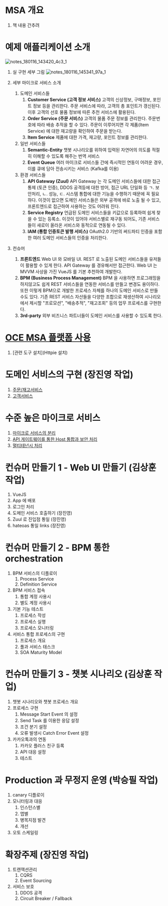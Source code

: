 
# MSA 개요
1. 책 내용 간추려

# 예제 애플리케이션 소개
![notes_180116_143420_4c3_1](https://user-images.githubusercontent.com/487999/34973363-9897bdea-faca-11e7-8f99-9d988bf870da.jpg)

1. 실 구현 세부 그림
![notes_180116_145341_97a_1](https://user-images.githubusercontent.com/487999/34973839-31c4bb9c-facd-11e7-8932-c5dd9c9d2749.jpg)

1. 세부 마이크로 서비스 소개
    1. 도메인 서비스들
        1. **Customer Service (고객 정보 서비스)**
           고객의 신상정보, 구매정보, 포인트 정보 등을 관리한다. 주문 서비스에 따라, 고객의 총 포인트가 갱신된다. 이후 고객의 선호 물품 정보에 따른 추천 서비스에 활용된다.
        1. **Order Service (주문 서비스)**
           고객의 물품 주문 정보를 관리한다. 주문번호에 따라 배송 추적을 할 수 있다. 주문이 이루어지면 각 제품(Item Service) 에 대한 재고량을 확인하여 주문을 받는다.
        1. **Item Service**
           제품에 대한 가격, 재고량, 포인트 정보를 관리한다. 
    1. 일반 서비스들
        1. **Semantic-Entity**  챗봇 시나리오를 위하여 입력된 자연어의 의도를 적절히 이해할 수 있도록 해주는 번역 서비스
        1. **Event Queue**  여러 마이크로 서비스들 간에 즉시적인 연동이 어려운 경우, 이를 큐에 담아 전송시키는 서비스 (Kafka를 이용)
    1. 환경 서비스들
        1. **API Gateway (Zuul)**
           API Gateway 는 각 도메인 서비스들에 대한 접근 통제 (토큰 인증), DDOS 공격등에 대한 방어, 접근 URL 단일화 등 ㄱ. 보안처리, ㄴ. 성능, ㄷ. 시스템 통합에 대한 기능을 수행하기 때문에 꼭 필요하다. 이것이 없으면 도메인 서비스들은 외부 공격에 바로 노출 될 수 있고, 프론트엔드로 접근하여 사용하는 것도 어려워 진다.   
        1. **Service Registry** 언급된 도메인 서비스들을 키값으로 등록하여 쉽게 찾을 수 있는 등록소. 이것이 있어야 서비스별로 재구동 되어도, 기존 서비스들이 새로이 올라온 서비스와 동적으로 연동될 수 있다.
        1. **IAM (통합 인증토큰 발행 서비스)**
           OAuth2.0 기반의 써드파티 인증을 포함한 여러 도메인 서비스들의 인증을 처리한다.
1. 컨슈머
    1. **프론트엔드**
       Web UI 와 모바일 UI. REST 로 노출된 도메인 서비스들을 유저들이 활용할 수 있게 한다. API Gateway 를 경유해서만 접근한다. Web UI 는 MVVM 사상을 가진 VueJS 를 기본 추천하여 개발한다.
    1. **BPM (Business Process Management)**
       BPM 을 사용하면 프로그래밍을 하지않고도 쉽게 REST 서비스들을 연동한 서비스를 만들고 변경도 용이하다. 또한 이렇게 BPM으로 개발한 프로세스 자체를 하나의 도메인 서비스로 만들 수도 있다. 기존 REST 서비스 자산들을 다양한 조합으로 재생산하여 시나리오에서 제시할 "프로모션", "배송추적", "재고조회" 등의 업무 프로세스를 구현한다.
    1. **3rd-party**
       외부 비즈니스 파트너들이 도메인 서비스를 사용할 수 있도록 한다. 
# [OCE MSA 플랫폼 사용](https://github.com/TheOpenCloudEngine/uEngine-cloud/wiki/OCE-MSA-%ED%94%8C%EB%9E%AB%ED%8F%BC%EC%9D%98-%EC%82%AC%EC%9A%A9)
1. [관련 도구 설치](Httpie 설치)


# 도메인 서비스의 구현 (장진영 작업)
1. [주문/재고서비스](https://github.com/TheOpenCloudEngine/uEngine-cloud/wiki/%EC%A3%BC%EB%AC%B8%EC%84%9C%EB%B9%84%EC%8A%A4%EC%9D%98-%EA%B5%AC%ED%98%84) 
1. [고객서비스](https://github.com/TheOpenCloudEngine/uEngine-cloud/wiki/%EA%B3%A0%EA%B0%9D%EC%84%9C%EB%B9%84%EC%8A%A4%EC%9D%98-%EA%B5%AC%ED%98%84)

# 수준 높은 마이크로 서비스
1. [마이크로 서비스의 분리]("마이크로-서비스의-분리")
1. [API 게이트웨이를 통한 Host 통합과 보안 처리]()
1. [멀티테넌시 처리](멀티테넌시)



# 컨슈머 만들기 1 - Web UI 만들기 (김상훈 작업)
1. VueJS
1. App 에 배포
1. 로그인 처리
1. 도메인 서비스 호출하기 (장진영)
1. Zuul 로 진입점 통일 (장진영)
1. hateoas 통일 links (장진영)

# 컨슈머 만들기 2 - BPM 통한 orchestration 
1. BPM 서비스의 디플로이
    1. Process Service
    1. Definition Service
1. BPM 서비스 접속
    1. 통합 계정 사용시
    1. 별도 계정 사용시
1. 기본 기능 테스트
    1. 프로세스 작성
    1. 프로세스 실행
    1. 프로세스 모니터링
1. 서비스 통합 프로세스의 구현
    1. 프로세스 개요
    1. 풀과 서비스 태스크
    1. SOA Maturity Model 

# 컨슈머 만들기 3 - 챗봇 시나리오 (김상훈 작업)
1. 챗봇 시나리오와 챗봇 프로세스 개요
1. 프로세스 구현
    1. Message Start Event 의 설정
    1. Send Task 를 이용한 응답 설정
    1. 조건 분기 설정
    1. 오류 발생시 Catch Error Event 설정
1. 카카오톡과의 연동
    1. 카카오 플러스 친구 등록
    1. API 대응 설정
    1. 테스트
    
# Production 과 무정지 운영 (박승필 작업)
1. canary 디플로이
1. 모니터링과 대응
    1. 인스턴스별 
    1. 앱별
    1. 병목지점 발견
    1. 개선
1. 오토 스케일링

# 확장주제 (장진영 작업)
1. 트랜잭션관리
    1. CQRS
    1. Event Sourcing
1. 서비스 보호
    1. DDOS 공격
    1. Circuit Breaker / Fallback
